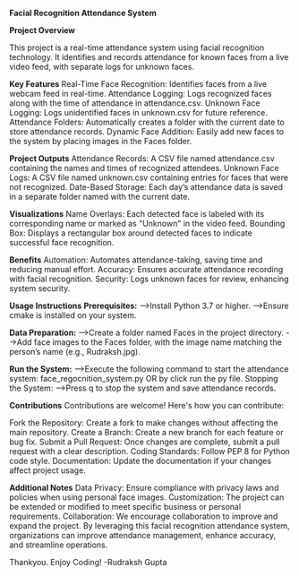 ******Facial Recognition Attendance System******

****Project Overview****

This project is a real-time attendance system using facial recognition technology. It identifies and records attendance for known faces from a live video feed, with separate logs for unknown faces.

****Key Features****
Real-Time Face Recognition: Identifies faces from a live webcam feed in real-time.
Attendance Logging: Logs recognized faces along with the time of attendance in attendance.csv.
Unknown Face Logging: Logs unidentified faces in unknown.csv for future reference.
Attendance Folders: Automatically creates a folder with the current date to store attendance records.
Dynamic Face Addition: Easily add new faces to the system by placing images in the Faces folder.

****Project Outputs****
Attendance Records: A CSV file named attendance.csv containing the names and times of recognized attendees.
Unknown Face Logs: A CSV file named unknown.csv containing entries for faces that were not recognized.
Date-Based Storage: Each day’s attendance data is saved in a separate folder named with the current date.

****Visualizations****
Name Overlays: Each detected face is labeled with its corresponding name or marked as "Unknown" in the video feed.
Bounding Box: Displays a rectangular box around detected faces to indicate successful face recognition.

****Benefits****
Automation: Automates attendance-taking, saving time and reducing manual effort.
Accuracy: Ensures accurate attendance recording with facial recognition.
Security: Logs unknown faces for review, enhancing system security.

****Usage Instructions****
**Prerequisites:**
-->Install Python 3.7 or higher.
-->Ensure cmake is installed on your system.

**Data Preparation:**
-->Create a folder named Faces in the project directory.
-->Add face images to the Faces folder, with the image name matching the person’s name (e.g., Rudraksh.jpg).

**Run the System:**
-->Execute the following command to start the attendance system: face_regocnition_system.py OR by click run the py file.
Stopping the System:
-->Press q to stop the system and save attendance records.

****Contributions****
Contributions are welcome! Here's how you can contribute:

Fork the Repository: Create a fork to make changes without affecting the main repository.
Create a Branch: Create a new branch for each feature or bug fix.
Submit a Pull Request: Once changes are complete, submit a pull request with a clear description.
Coding Standards: Follow PEP 8 for Python code style.
Documentation: Update the documentation if your changes affect project usage.

****Additional Notes****
Data Privacy: Ensure compliance with privacy laws and policies when using personal face images.
Customization: The project can be extended or modified to meet specific business or personal requirements.
Collaboration: We encourage collaboration to improve and expand the project.
By leveraging this facial recognition attendance system, organizations can improve attendance management, enhance accuracy, and streamline operations.


Thankyou. 
Enjoy Coding!
-Rudraksh Gupta

